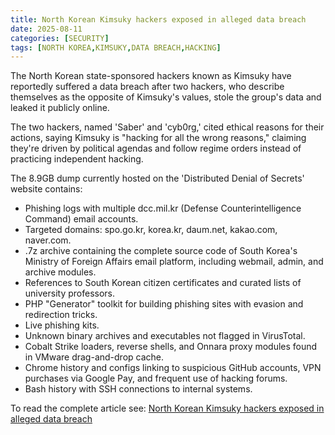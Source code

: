 ```yaml
---
title: North Korean Kimsuky hackers exposed in alleged data breach
date: 2025-08-11
categories: [SECURITY]
tags: [NORTH KOREA,KIMSUKY,DATA BREACH,HACKING]
---
```


The North Korean state-sponsored hackers known as Kimsuky have reportedly suffered a data breach after two hackers, who describe themselves as the opposite of Kimsuky's values, stole the group's data and leaked it publicly online. 

The two hackers, named 'Saber' and 'cyb0rg,' cited ethical reasons for their actions, saying Kimsuky is "hacking for all the wrong reasons," claiming they're driven by political agendas and follow regime orders instead of practicing independent hacking.

The 8.9GB dump currently hosted on the 'Distributed Denial of Secrets' website contains:
- Phishing logs with multiple dcc.mil.kr (Defense Counterintelligence Command) email accounts.
- Targeted domains: spo.go.kr, korea.kr, daum.net, kakao.com, naver.com.
- .7z archive containing the complete source code of South Korea's Ministry of Foreign Affairs email platform, including webmail, admin, and archive modules.
- References to South Korean citizen certificates and curated lists of university professors.
- PHP "Generator" toolkit for building phishing sites with evasion and redirection tricks.
- Live phishing kits.
- Unknown binary archives and executables not flagged in VirusTotal.
- Cobalt Strike loaders, reverse shells, and Onnara proxy modules found in VMware drag-and-drop cache.
- Chrome history and configs linking to suspicious GitHub accounts, VPN purchases via Google Pay, and frequent use of hacking forums.
- Bash history with SSH connections to internal systems.

To read the complete article see:
[North Korean Kimsuky hackers exposed in alleged data breach](https://www.bleepingcomputer.com/news/security/north-korean-kimsuky-hackers-exposed-in-alleged-data-breach/) 
